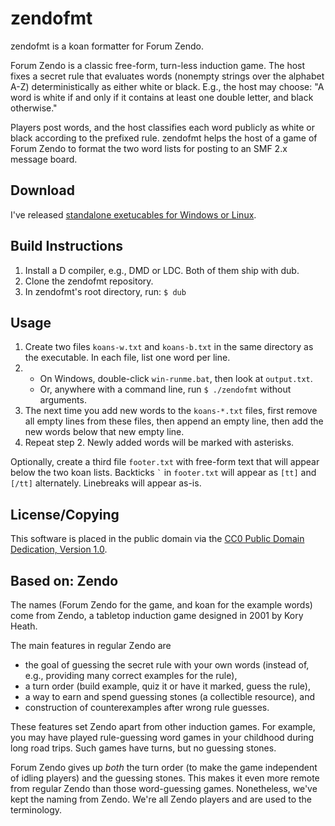 zendofmt
========

zendofmt is a koan formatter for Forum Zendo.

Forum Zendo is a classic free-form, turn-less induction game. The host
fixes a secret rule that evaluates words (nonempty strings over the
alphabet A-Z) deterministically as either white or black.
E.g., the host may choose: "A word is white if and only if it contains
at least one double letter, and black otherwise."

Players post words, and the host classifies each word publicly as
white or black according to the prefixed rule. zendofmt helps the host
of a game of Forum Zendo to format the two word lists for posting to an
SMF 2.x message board.

Download
--------

I've released [standalone exetucables for Windows or
Linux](https://github.com/SimonN/zendofmt/releases).

Build Instructions
------------------

1. Install a D compiler, e.g., DMD or LDC. Both of them ship with dub.
2. Clone the zendofmt repository.
3. In zendofmt's root directory, run: `$ dub`

Usage
-----

1. Create two files `koans-w.txt` and `koans-b.txt` in the same directory
    as the executable. In each file, list one word per line.
2.  * On Windows, double-click `win-runme.bat`, then look at `output.txt`.
    * Or, anywhere with a command line, run `$ ./zendofmt` without arguments.
3. The next time you add new words to the `koans-*.txt` files,
    first remove all empty lines from these files, then append an empty line,
    then add the new words below that new empty line.
4. Repeat step 2. Newly added words will be marked with asterisks.

Optionally, create a third file `footer.txt` with free-form text
that will appear below the two koan lists. Backticks `` ` `` in `footer.txt`
will appear as `[tt]` and `[/tt]` alternately. Linebreaks will appear as-is.

License/Copying
---------------

This software is placed in the public domain via the [CC0 Public Domain
Dedication, Version 1.0](https://creativecommons.org/publicdomain/zero/1.0/).

Based on: Zendo
---------------

The names (Forum Zendo for the game, and koan for the example words) come from
Zendo, a tabletop induction game designed in 2001 by Kory Heath.

The main features in regular Zendo are

* the goal of guessing the secret rule with your own words
    (instead of, e.g., providing many correct examples for the rule),
* a turn order (build example, quiz it or have it marked, guess the rule),
* a way to earn and spend guessing stones (a collectible resource), and
* construction of counterexamples after wrong rule guesses.

These features set Zendo apart from other induction games. For example,
you may have played rule-guessing word games in your childhood during
long road trips. Such games have turns, but no guessing stones.

Forum Zendo gives up _both_ the turn order (to make the game independent of
idling players) and the guessing stones. This makes it even more remote from
regular Zendo than those word-guessing games. Nonetheless, we've kept the
naming from Zendo. We're all Zendo players and are used to the terminology.
